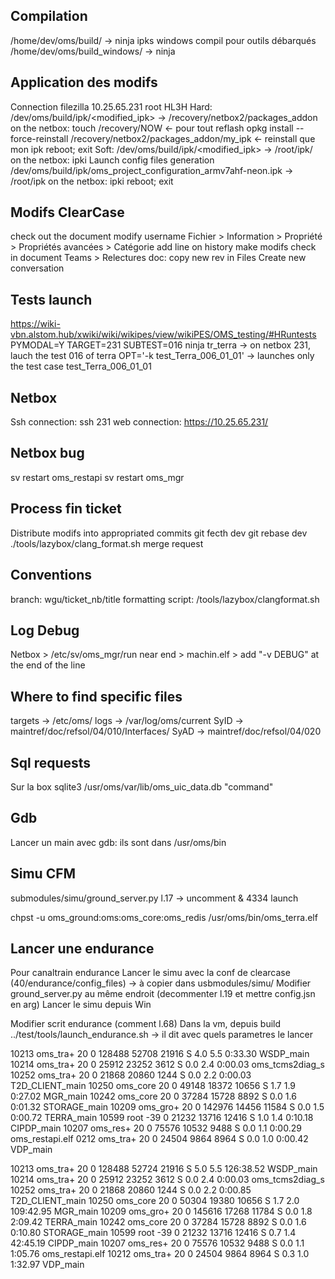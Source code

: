 ## Compilation
/home/dev/oms/build/ -> ninja ipks
windows compil pour outils débarqués
/home/dev/oms/build_windows/ -> ninja

## Application des modifs
Connection filezilla 10.25.65.231 root HL3H
Hard:
    /dev/oms/build/ipk/<modified_ipk> -> /recovery/netbox2/packages_addon
    on the netbox:
        touch /recovery/NOW <- pour tout reflash
        opkg install --force-reinstall /recovery/netbox2/packages_addon/my_ipk <- reinstall que mon ipk
    reboot; exit
Soft:
    /dev/oms/build/ipk/<modified_ipk> -> /root/ipk/
    on the netbox: ipki
Launch config files generation
    /dev/oms/build/ipk/oms_project_configuration_armv7ahf-neon.ipk -> /root/ipk
    on the netbox: ipki
    reboot; exit

## Modifs ClearCase
check out the document
modify username
Fichier > Information > Propriété > Propriétés avancées > Catégorie
add line on history
make modifs
check in document
Teams > Relectures doc: copy new rev in Files
Create new conversation

## Tests launch
https://wiki-vbn.alstom.hub/xwiki/wiki/wikipes/view/wikiPES/OMS_testing/#HRuntests
PYMODAL=Y TARGET=231 SUBTEST=016 ninja tr_terra
 -> on netbox 231, lauch the test 016 of terra
OPT='-k test_Terra_006_01_01'
 -> launches only the test case test_Terra_006_01_01

## Netbox
Ssh connection: ssh 231
web connection: https://10.25.65.231/

## Netbox bug
sv restart oms_restapi
sv restart oms_mgr

## Process fin ticket
Distribute modifs into appropriated commits
git fecth dev
git rebase dev
./tools/lazybox/clang_format.sh
merge request

## Conventions
branch: wgu/ticket_nb/title
formatting script: /tools/lazybox/clangformat.sh

## Log Debug
Netbox > /etc/sv/oms_mgr/run
near end > machin.elf > add "-v DEBUG" at the end of the line

## Where to find specific files
targets -> /etc/oms/
logs -> /var/log/oms/current
SyID -> maintref/doc/refsol/04/010/Interfaces/
SyAD -> maintref/doc/refsol/04/020

## Sql requests
Sur la box sqlite3 /usr/oms/var/lib/oms_uic_data.db "command"

## Gdb
Lancer un main avec gdb: ils sont dans /usr/oms/bin

## Simu CFM
submodules/simu/ground_server.py
    l.17 -> uncomment & 4334
    launch








chpst -u oms_ground:oms:oms_core:oms_redis /usr/oms/bin/oms_terra.elf

## Lancer une endurance
Pour canaltrain endurance
Lancer le simu avec la conf de clearcase (40/endurance/config_files) -> à copier dans usbmodules/simu/
Modifier ground_server.py au même endroit (decommenter l.19 et mettre config.jsn en arg)
Lancer le simu depuis Win

Modifier scrit endurance (comment l.68)
Dans la vm, depuis build ../test/tools/launch_endurance.sh
-> il dit avec quels parametres le lancer

10213 oms_tra+  20   0  128488  52708  21916 S   4.0  5.5   0:33.30 WSDP_main
10214 oms_tra+  20   0   25912  23252   3612 S   0.0  2.4   0:00.03 oms_tcms2diag_s
10252 oms_tra+  20   0   21868  20860   1244 S   0.0  2.2   0:00.03 T2D_CLIENT_main
10250 oms_core  20   0   49148  18372  10656 S   1.7  1.9   0:27.02 MGR_main
10242 oms_core  20   0   37284  15728   8892 S   0.0  1.6   0:01.32 STORAGE_main
10209 oms_gro+  20   0  142976  14456  11584 S   0.0  1.5   0:00.72 TERRA_main
10599 root     -39   0   21232  13716  12416 S   1.0  1.4   0:10.18 CIPDP_main
10207 oms_res+  20   0   75576  10532   9488 S   0.0  1.1   0:00.29 oms_restapi.elf
0212 oms_tra+  20   0   24504   9864   8964 S   0.0  1.0   0:00.42 VDP_main

10213 oms_tra+  20   0  128488  52724  21916 S   5.0  5.5 126:38.52 WSDP_main
10214 oms_tra+  20   0   25912  23252   3612 S   0.0  2.4   0:00.03 oms_tcms2diag_s
10252 oms_tra+  20   0   21868  20860   1244 S   0.0  2.2   0:00.85 T2D_CLIENT_main
10250 oms_core  20   0   50304  19380  10656 S   1.7  2.0 109:42.95 MGR_main
10209 oms_gro+  20   0  145616  17268  11784 S   0.0  1.8   2:09.42 TERRA_main
10242 oms_core  20   0   37284  15728   8892 S   0.0  1.6   0:10.80 STORAGE_main
10599 root     -39   0   21232  13716  12416 S   0.7  1.4  42:45.19 CIPDP_main
10207 oms_res+  20   0   75576  10532   9488 S   0.0  1.1   1:05.76 oms_restapi.elf
10212 oms_tra+  20   0   24504   9864   8964 S   0.3  1.0   1:32.97 VDP_main
